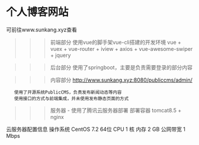 # 个人博客网站
  可前往www.sunkang.xyz查看
>>>  前端部分
      使用vue的脚手架vue-cli搭建的开发环境
      vue + vuex + vue-router + iview + axios + vue-awesome-swiper + jquery

>>>  后台部分
      使用了springboot，主要是负责需要登录的部分内容

>>>  内容部分
       http://www.sunkang.xyz:8080/publiccms/admin/

       使用了开源系统PublicCMS，负责发布新闻动态等内容
       使用接口的方式与前端集成，并未使用发布静态页面的方式

>>>  服务器 - 使用了腾讯云服务器部署
  部署容器
  tomcat8.5 + nginx

  云服务器配置信息
    操作系统	CentOS 7.2 64位
    CPU	1 核
    内存	2 GB
    公网带宽	1 Mbps
